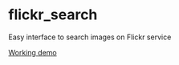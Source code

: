 # flickr_search

Easy interface to search images on Flickr service


<a href="https://roikyurii.github.io/flickr_search/dist/" target="_blank">Working demo</a>
